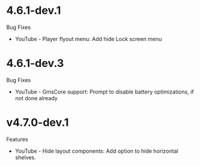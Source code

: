 # 4.6.1-dev.1
Bug Fixes
- YouTube - Player flyout menu: Add hide Lock screen menu

# 4.6.1-dev.3
Bug Fixes
- YouTube - GmsCore support: Prompt to disable battery optimizations, if not done already

# v4.7.0-dev.1
Features
- YouTube - Hide layout components: Add option to hide horizontal shelves.
